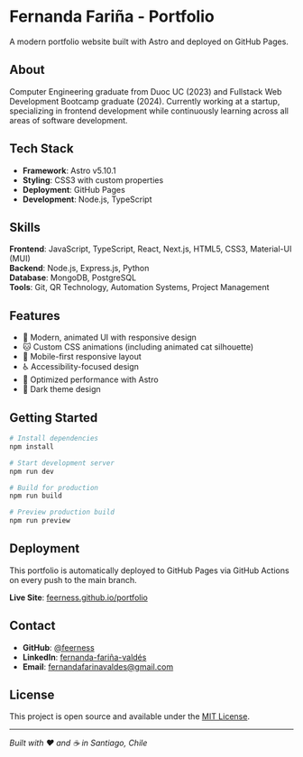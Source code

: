 # Fernanda Fariña - Portfolio

A modern portfolio website built with Astro and deployed on GitHub Pages.

## About

Computer Engineering graduate from Duoc UC (2023) and Fullstack Web Development Bootcamp graduate (2024). Currently working at a startup, specializing in frontend development while continuously learning across all areas of software development.

## Tech Stack

- **Framework**: Astro v5.10.1
- **Styling**: CSS3 with custom properties
- **Deployment**: GitHub Pages
- **Development**: Node.js, TypeScript

## Skills

**Frontend**: JavaScript, TypeScript, React, Next.js, HTML5, CSS3, Material-UI (MUI)  
**Backend**: Node.js, Express.js, Python  
**Database**: MongoDB, PostgreSQL  
**Tools**: Git, QR Technology, Automation Systems, Project Management

## Features

- 🎨 Modern, animated UI with responsive design
- 🐱 Custom CSS animations (including animated cat silhouette)
- 📱 Mobile-first responsive layout
- ♿ Accessibility-focused design
- 🚀 Optimized performance with Astro
- 🌙 Dark theme design

## Getting Started

```bash
# Install dependencies
npm install

# Start development server
npm run dev

# Build for production
npm run build

# Preview production build
npm run preview
```

## Deployment

This portfolio is automatically deployed to GitHub Pages via GitHub Actions on every push to the main branch.

**Live Site**: [feerness.github.io/portfolio](https://feerness.github.io/portfolio)

## Contact

- **GitHub**: [@feerness](https://github.com/feerness)
- **LinkedIn**: [fernanda-fariña-valdés](https://www.linkedin.com/in/fernanda-fariña-valdés-a23966271)
- **Email**: fernandafarinavaldes@gmail.com

## License

This project is open source and available under the [MIT License](LICENSE).

---

*Built with ❤️ and ☕ in Santiago, Chile*